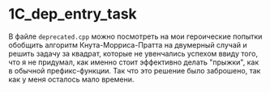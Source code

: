 # 1C_dep_entry_task



В файле `deprecated.cpp` можно посмотреть на мои героические попытки обобщить алгоритм Кнута-Морриса-Пратта на двумерный случай и решить задачу за квадрат, которые не увенчались успехом ввиду того, что я не придумал, как именно стоит эффективно делать "прыжки", как в обычной префикс-функции. Так что это решение было заброшено, так как у меня осталось мало времени. 